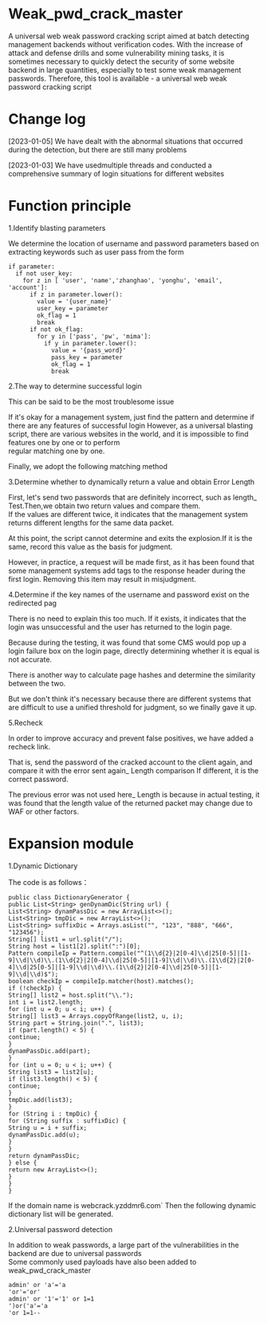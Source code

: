 # Weak_pwd_crack_master
  A universal web weak password cracking script aimed at batch detecting management backends without verification codes.
  With the increase of attack and defense drills and some vulnerability mining tasks, it is sometimes necessary to quickly detect the security of some website 
  backend in large quantities, especially to test some weak management passwords. Therefore, this tool is available - a universal web weak password cracking script
# Change log
[2023-01-05] We have dealt with the abnormal situations that occurred during the detection, but there are still many problems  

[2023-01-03] We have usedmultiple threads and conducted a comprehensive summary of login situations for different websites
# Function principle

1.Identify blasting parameters  

  We determine the location of username and password parameters based on extracting keywords such as user pass from the form  
```
if parameter:
  if not user_key:
    for z in [ 'user', 'name','zhanghao', 'yonghu', 'email', 'account']:
      if z in parameter.lower():
        value = '{user_name}'
        user_key = parameter
        ok_flag = 1
        break
      if not ok_flag:
        for y in ['pass', 'pw', 'mima']:
          if y in parameter.lower():
            value = '{pass_word}'
            pass_key = parameter
            ok_flag = 1
            break
```

2.The way to determine successful login  

  This can be said to be the most troublesome issue 
  
  If it's okay for a management system, just find the pattern and determine if there are any features of successful login
  However, as a universal blasting script, there are various websites in the world, and it is impossible to find features one by one or to perform   
  regular matching one by one.  
  
  Finally, we adopt the following matching method
  
3.Determine whether to dynamically return a value and obtain Error Length  

  First, let's send two passwords that are definitely incorrect, such as length_ Test.Then,we obtain two return values and compare them.  
  If the values are different twice, it indicates that the management system returns different lengths for the same data packet. 
  
  At this point, the script cannot determine and exits the explosion.If it is the same, record this value as the basis for judgment.  
  
  However, in practice, a request will be made first, as it has been found that some management systems add tags to the response header during the first login. 
  Removing this item may result in misjudgment.  
  
4.Determine if the key names of the username and password exist on the redirected pag  

  There is no need to explain this too much. If it exists, it indicates that the login was unsuccessful and the user has returned to the login page.
  
  Because during the testing, it was found that some CMS would pop up a login failure box on the login page, directly determining whether it is equal is not accurate.
  
  There is another way to calculate page hashes and determine the similarity between the two.
  
  But we don't think it's necessary because there are different systems that are difficult to use a unified threshold for judgment, so we finally gave it up.
  
5.Recheck

  In order to improve accuracy and prevent false positives, we have added a recheck link.
  
  That is, send the password of the cracked account to the client again, and compare it with the error sent again_ Length comparison
  If different, it is the correct password.
  
  The previous error was not used here_ Length is because in actual testing, it was found that the length value of the returned packet may change due to WAF or 
  other factors.  
  
# Expansion module  

1.Dynamic Dictionary

  The code is as follows：
  ```
public class DictionaryGenerator {
 public List<String> genDynamDic(String url) {
 List<String> dynamPassDic = new ArrayList<>();
 List<String> tmpDic = new ArrayList<>();
 List<String> suffixDic = Arrays.asList("", "123", "888", "666", "123456");
 String[] list1 = url.split("/");
 String host = list1[2].split(":")[0];
 Pattern compileIp = Pattern.compile("^(1\\d{2}|2[0-4]\\d|25[0-5]|[1-9]\\d|\\d)\\.(1\\d{2}|2[0-4]\\d|25[0-5]|[1-9]\\d|\\d)\\.(1\\d{2}|2[0-4]\\d|25[0-5]|[1-9]\\d|\\d)\\.(1\\d{2}|2[0-4]\\d|25[0-5]|[1-9]\\d|\\d)$");
 boolean checkIp = compileIp.matcher(host).matches();
 if (!checkIp) {
 String[] list2 = host.split("\\.");
 int i = list2.length;
 for (int u = 0; u < i; u++) {
 String[] list3 = Arrays.copyOfRange(list2, u, i);
 String part = String.join(".", list3);
 if (part.length() < 5) {
 continue;
 }
 dynamPassDic.add(part);
 }
 for (int u = 0; u < i; u++) {
 String list3 = list2[u];
 if (list3.length() < 5) {
 continue;
 }
 tmpDic.add(list3);
 }
 for (String i : tmpDic) {
 for (String suffix : suffixDic) {
 String u = i + suffix;
 dynamPassDic.add(u);
 }
 }
 return dynamPassDic;
 } else {
 return new ArrayList<>();
 }
 }
}
```

If the domain name is
  webcrack.yzddmr6.com`
Then the following dynamic dictionary list will be generated.

2.Universal password detection

In addition to weak passwords, a large part of the vulnerabilities in the backend are due to universal passwords  
Some commonly used payloads have also been added to weak_pwd_crack_master
```
admin' or 'a'='a
'or'='or'
admin' or '1'='1' or 1=1
')or('a'='a
'or 1=1--
```

